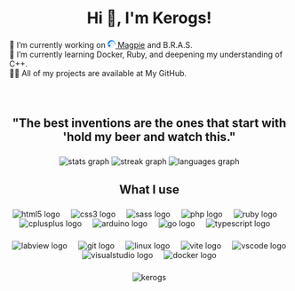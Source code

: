 <h1 align="center">Hi 👋, I'm Kerogs!</h1>

###

<p align="left">
🔭 I’m currently working on <a href="https://github.com/kerogs/Magpie"><img alt="ksmicon" src=".ksinf/ksm-icon.png" height=14> Magpie</a> and B.R.A.S.<br>
🌱 I’m currently learning Docker, Ruby, and deepening my understanding of C++.<br>
👨‍💻 All of my projects are available at My GitHub.
</p>

###

<br clear="both">

<h2 align="center">"The best inventions are the ones that start with 'hold my beer and watch this."</h2>

###

<div align="center">
  <img src="https://github-readme-stats.vercel.app/api?username=Kerogs&hide_title=false&hide_rank=false&show_icons=true&include_all_commits=false&count_private=true&disable_animations=false&theme=discord_old_blurple&locale=en&hide_border=true" height="150" alt="stats graph"  />
  <img src="https://streak-stats.demolab.com?user=Kerogs&locale=en&mode=weekly&theme=discord_old_blurple&hide_border=true&border_radius=5" height="150" alt="streak graph"  />
  <img src="https://github-readme-stats.vercel.app/api/top-langs?username=Kerogs&locale=en&hide_title=false&layout=compact&card_width=320&langs_count=6&theme=discord_old_blurple&hide_border=true" height="150" alt="languages graph"  />
</div>

###

<h2 align="center">What I use</h2>

###

<div align="center">
  <img src="https://cdn.jsdelivr.net/gh/devicons/devicon/icons/html5/html5-original.svg" height="30" alt="html5 logo"  />
  <img width="12" />
  <img src="https://cdn.jsdelivr.net/gh/devicons/devicon/icons/css3/css3-original.svg" height="30" alt="css3 logo"  />
  <img width="12" />
  <img src="https://cdn.jsdelivr.net/gh/devicons/devicon/icons/sass/sass-original.svg" height="30" alt="sass logo"  />
  <img width="12" />
  <img src="https://cdn.jsdelivr.net/gh/devicons/devicon/icons/php/php-original.svg" height="30" alt="php logo"  />
  <img width="12" />
  <img src="https://cdn.jsdelivr.net/gh/devicons/devicon/icons/ruby/ruby-original.svg" height="30" alt="ruby logo"  />
  <img width="12" />
  <img src="https://cdn.jsdelivr.net/gh/devicons/devicon/icons/cplusplus/cplusplus-original.svg" height="30" alt="cplusplus logo"  />
  <img width="12" />
  <img src="https://cdn.jsdelivr.net/gh/devicons/devicon/icons/arduino/arduino-original.svg" height="30" alt="arduino logo"  />
  <img width="12" />
  <img src="https://cdn.jsdelivr.net/gh/devicons/devicon/icons/go/go-original.svg" height="30" alt="go logo"  />
  <img width="12" />
  <img src="https://cdn.jsdelivr.net/gh/devicons/devicon/icons/typescript/typescript-original.svg" height="30" alt="typescript logo"  />
  <img width="12" />
</div>

###

<div align="center">
  <img src="https://cdn.jsdelivr.net/gh/devicons/devicon/icons/labview/labview-original.svg" height="30" alt="labview logo"  />
  <img width="12" />
  <img src="https://skillicons.dev/icons?i=git" height="30" alt="git logo"  />
  <img width="12" />
  <img src="https://cdn.jsdelivr.net/gh/devicons/devicon/icons/linux/linux-original.svg" height="30" alt="linux logo"  />
  <img width="12" />
  <img src="https://skillicons.dev/icons?i=vite" height="30" alt="vite logo"  />
  <img width="12" />
  <img src="https://skillicons.dev/icons?i=vscode" height="30" alt="vscode logo"  />
  <img width="12" />
  <img src="https://skillicons.dev/icons?i=visualstudio" height="30" alt="visualstudio logo"  />
  <img width="12" />
  <img src="https://skillicons.dev/icons?i=docker" height="30" alt="docker logo"  />
  <img width="12" />
</div>

###

<p align="center"> <img src="https://komarev.com/ghpvc/?username=kerogs&label=Profile%20views&color=0e75b6&style=flat" alt="kerogs" /> </p>